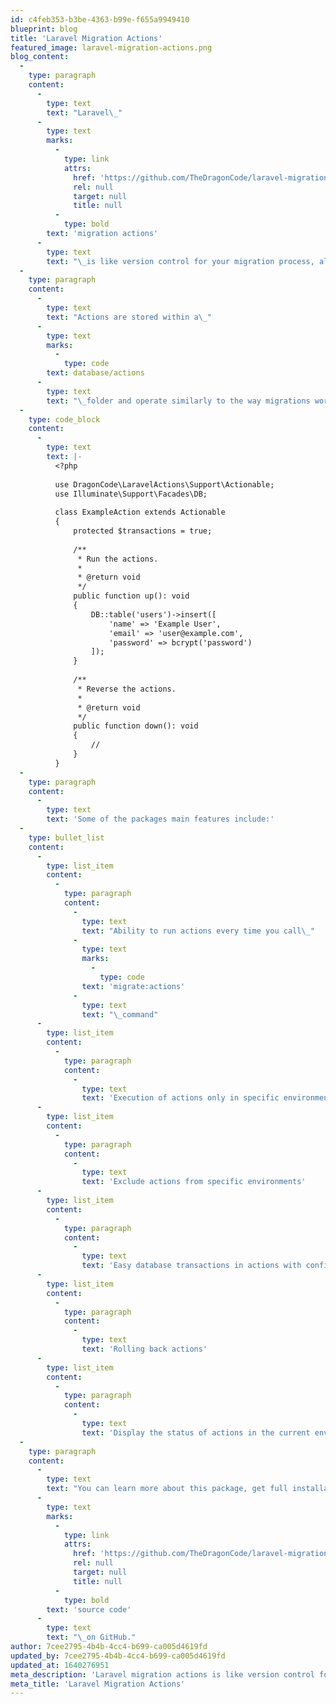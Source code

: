 ```yaml
---
id: c4feb353-b3be-4363-b99e-f655a9949410
blueprint: blog
title: 'Laravel Migration Actions'
featured_image: laravel-migration-actions.png
blog_content:
  -
    type: paragraph
    content:
      -
        type: text
        text: "Laravel\_"
      -
        type: text
        marks:
          -
            type: link
            attrs:
              href: 'https://github.com/TheDragonCode/laravel-migration-actions'
              rel: null
              target: null
              title: null
          -
            type: bold
        text: 'migration actions'
      -
        type: text
        text: "\_is like version control for your migration process, allowing your team to modify and share the application's actionable schema. If you have ever had to tell a teammate to perform any action on a production server manually, you've come across an issue that actions solve."
  -
    type: paragraph
    content:
      -
        type: text
        text: "Actions are stored within a\_"
      -
        type: text
        marks:
          -
            type: code
        text: database/actions
      -
        type: text
        text: "\_folder and operate similarly to the way migrations work. This package also includes an Artisan command to create new actions. Here's what an example action might look like:"
  -
    type: code_block
    content:
      -
        type: text
        text: |-
          <?php
           
          use DragonCode\LaravelActions\Support\Actionable;
          use Illuminate\Support\Facades\DB;
           
          class ExampleAction extends Actionable
          {
              protected $transactions = true;
           
              /**
               * Run the actions.
               *
               * @return void
               */
              public function up(): void
              {
                  DB::table('users')->insert([
                      'name' => 'Example User',
                      'email' => 'user@example.com',
                      'password' => bcrypt('password')
                  ]);
              }
           
              /**
               * Reverse the actions.
               *
               * @return void
               */
              public function down(): void
              {
                  //
              }
          }
  -
    type: paragraph
    content:
      -
        type: text
        text: 'Some of the packages main features include:'
  -
    type: bullet_list
    content:
      -
        type: list_item
        content:
          -
            type: paragraph
            content:
              -
                type: text
                text: "Ability to run actions every time you call\_"
              -
                type: text
                marks:
                  -
                    type: code
                text: 'migrate:actions'
              -
                type: text
                text: "\_command"
      -
        type: list_item
        content:
          -
            type: paragraph
            content:
              -
                type: text
                text: 'Execution of actions only in specific environments'
      -
        type: list_item
        content:
          -
            type: paragraph
            content:
              -
                type: text
                text: 'Exclude actions from specific environments'
      -
        type: list_item
        content:
          -
            type: paragraph
            content:
              -
                type: text
                text: 'Easy database transactions in actions with configurable attempts before failing'
      -
        type: list_item
        content:
          -
            type: paragraph
            content:
              -
                type: text
                text: 'Rolling back actions'
      -
        type: list_item
        content:
          -
            type: paragraph
            content:
              -
                type: text
                text: 'Display the status of actions in the current environment'
  -
    type: paragraph
    content:
      -
        type: text
        text: "You can learn more about this package, get full installation instructions, and view the\_"
      -
        type: text
        marks:
          -
            type: link
            attrs:
              href: 'https://github.com/TheDragonCode/laravel-migration-actions'
              rel: null
              target: null
              title: null
          -
            type: bold
        text: 'source code'
      -
        type: text
        text: "\_on GitHub."
author: 7cee2795-4b4b-4cc4-b699-ca005d4619fd
updated_by: 7cee2795-4b4b-4cc4-b699-ca005d4619fd
updated_at: 1640276951
meta_description: 'Laravel migration actions is like version control for your migration process, allowing your team to modify and share the applications actionable schema.'
meta_title: 'Laravel Migration Actions'
---
```

